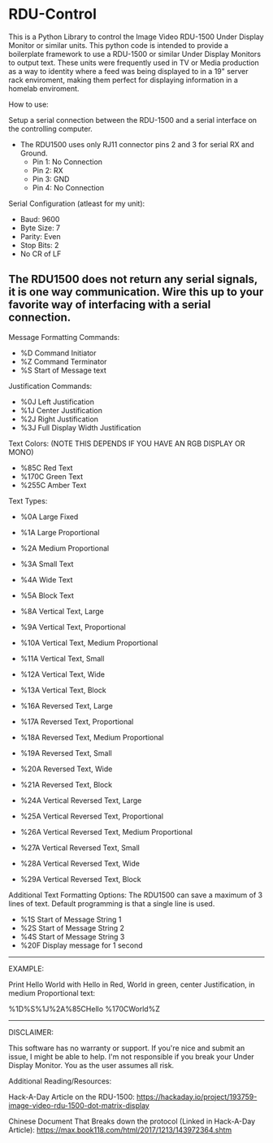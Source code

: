 # RDU-Control
This is a Python Library to control the Image Video RDU-1500 Under Display Monitor or similar units.
This python code is intended to provide a boilerplate framework to use a RDU-1500 or similar Under Display Monitors to output text. These units were frequently used in TV or Media production as a way to identity where a feed was being displayed to in a 19" server rack enviroment, making them perfect for displaying information in a homelab enviroment.

How to use:

Setup a serial connection between the RDU-1500 and a serial interface on the controlling computer. 
- The RDU1500 uses only RJ11 connector pins 2 and 3 for serial RX and Ground.
  - Pin 1: No Connection
  - Pin 2: RX
  - Pin 3: GND
  - Pin 4: No Connection


Serial Configuration (atleast for my unit):
- Baud: 9600
- Byte Size: 7
- Parity: Even
- Stop Bits: 2
- No CR of LF

The RDU1500 does not return any serial signals, it is one way communication. Wire this up to your favorite way of interfacing with a serial connection.
----------------------------
Message Formatting Commands:
- %D Command Initiator
- %Z Command Terminator
- %S Start of Message text

Justification Commands:
- %0J Left Justification
- %1J Center Justification
- %2J Right Justification
- %3J Full Display Width Justification

Text Colors: (NOTE THIS DEPENDS IF YOU HAVE AN RGB DISPLAY OR MONO)
- %85C  Red Text
- %170C Green Text
- %255C Amber Text

Text Types:
- %0A Large Fixed
- %1A Large Proportional
- %2A Medium Proportional
- %3A Small Text
- %4A Wide Text
- %5A Block Text

- %8A Vertical Text, Large
- %9A Vertical Text, Proportional
- %10A Vertical Text, Medium Proportional
- %11A Vertical Text, Small
- %12A Vertical Text, Wide
- %13A Vertical Text, Block

- %16A Reversed Text, Large
- %17A Reversed Text, Proportional
- %18A Reversed Text, Medium Proportional
- %19A Reversed Text, Small
- %20A Reversed Text, Wide
- %21A Reversed Text, Block

- %24A Vertical Reversed Text, Large
- %25A Vertical Reversed Text, Proportional
- %26A Vertical Reversed Text, Medium Proportional
- %27A Vertical Reversed Text, Small
- %28A Vertical Reversed Text, Wide
- %29A Vertical Reversed Text, Block


Additional Text Formatting Options:
The RDU1500 can save a maximum of 3 lines of text. Default programming is that a single line is used.

- %1S Start of Message String 1
- %2S Start of Message String 2
- %4S Start of Message String 3
- %20F  Display message for 1 second

----------------------------

EXAMPLE:

Print Hello World with Hello in Red, World in green, center Justification, in medium Proportional text:

%1D%S%1J%2A%85CHello %170CWorld%Z


----------------------------
DISCLAIMER:

This software has no warranty or support. If you're nice and submit an issue, I might be able to help. I'm not responsible if you break your Under Display Monitor. You as the user assumes all risk. 



Additional Reading/Resources:

Hack-A-Day Article on the RDU-1500: https://hackaday.io/project/193759-image-video-rdu-1500-dot-matrix-display

Chinese Document That Breaks down the protocol (Linked in Hack-A-Day Article): https://max.book118.com/html/2017/1213/143972364.shtm
